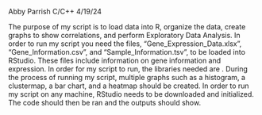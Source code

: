 Abby Parrish C/C++ 4/19/24

The purpose of my script is to load data into R, organize the data, create graphs to show correlations, and perform Exploratory Data Analysis. In order to run my script you need the files,  “Gene_Expression_Data.xlsx”, “Gene_Information.csv”, and “Sample_Information.tsv”, to be loaded into RStudio. These files include information on gene information and expression. In order for my script to run, the libraries needed are . During the process of running my script, multiple graphs such as a histogram, a clustermap, a bar chart, and a heatmap should be created. In order to run my script on any machine, RStudio needs to be downloaded and initialized. The code should then be ran and the outputs should show. 

